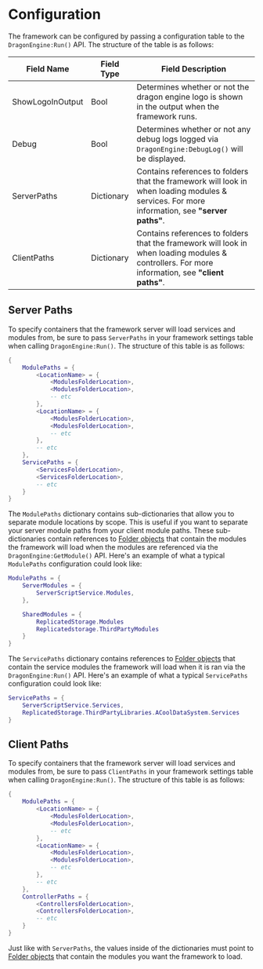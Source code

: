 # Configuration

The framework can be configured by passing a configuration table to the `DragonEngine:Run()` API. The structure of the table is as follows:

| Field Name       | Field Type | Field Description                                                                                                                                |
|------------------|------------|--------------------------------------------------------------------------------------------------------------------------------------------------|
| ShowLogoInOutput | Bool       | Determines whether or not the dragon engine logo is shown in the output when the framework runs.                                                 |
| Debug            | Bool       | Determines whether or not any debug logs logged via `DragonEngine:DebugLog()` will be displayed.                                                   |
| ServerPaths      | Dictionary | Contains references to folders that the framework will look in when loading modules & services. For more information, see **"server paths"**.    |
| ClientPaths      | Dictionary | Contains references to folders that the framework will look in when loading modules & controllers. For more information, see **"client paths"**. |

## Server Paths

To specify containers that the framework server will load services and modules from, be sure to pass `ServerPaths` in your framework settings table when calling `DragonEngine:Run()`. The structure of this table is as follows:

```lua
{
	ModulePaths = {
		<LocationName> = {
			<ModulesFolderLocation>,
			<ModulesFolderLocation>,
			-- etc
		},
		<LocationName> = {
			<ModulesFolderLocation>,
			<ModulesFolderLocation>,
			-- etc
		},
		-- etc
	},
	ServicePaths = {
		<ServicesFolderLocation>,
		<ServicesFolderLocation>,
		-- etc
	}
}
```

The `ModulePaths` dictionary contains sub-dictionaries that allow you to separate module locations by scope. This is useful if you want to separate your server module paths from your client module paths. These sub-dictionaries contain references to [Folder objects](https://create.roblox.com/docs/reference/engine/classes/Folder) that contain the modules the framework will load when the modules are referenced via the `DragonEngine:GetModule()` API.
Here's an example of what a typical `ModulePaths` configuration could look like:
```lua
ModulePaths = {
	ServerModules = {
		ServerScriptService.Modules,
	},

	SharedModules = {
		ReplicatedStorage.Modules
		Replicatedstorage.ThirdPartyModules
	}
}
```

The `ServicePaths` dictionary contains references to [Folder objects](https://create.roblox.com/docs/reference/engine/classes/Folder) that contain the service modules the framework will load when it is ran via the `DragonEngine:Run()` API.
Here's an example of what a typical `ServicePaths` configuration could look like:
```lua
ServicePaths = {
	ServerScriptService.Services,
	ReplicatedStorage.ThirdPartyLibraries.ACoolDataSystem.Services
}
```

## Client Paths

To specify containers that the framework server will load services and modules from, be sure to pass `ClientPaths` in your framework settings table when calling `DragonEngine:Run()`. The structure of this table is as follows:
```lua
{
	ModulePaths = {
		<LocationName> = {
			<ModulesFolderLocation>,
			<ModulesFolderLocation>,
			-- etc
		},
		<LocationName> = {
			<ModulesFolderLocation>,
			<ModulesFolderLocation>,
			-- etc
		},
		-- etc
	},
	ControllerPaths = {
		<ControllersFolderLocation>,
		<ControllersFolderLocation>,
		-- etc
	}
}
```

Just like with `ServerPaths`, the values inside of the dictionaries must point to [Folder objects](https://create.roblox.com/docs/reference/engine/classes/Folder) that contain the modules you want the framework to load.
